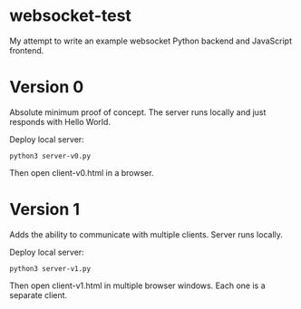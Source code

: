 # websocket-test

My attempt to write an example websocket Python backend and JavaScript frontend.

# Version 0

Absolute minimum proof of concept. The server runs locally and just responds with Hello World.

Deploy local server:

	python3 server-v0.py

Then open client-v0.html in a browser.

# Version 1

Adds the ability to communicate with multiple clients. Server runs locally.

Deploy local server:

	python3 server-v1.py

Then open client-v1.html in multiple browser windows. Each one is a separate client.
